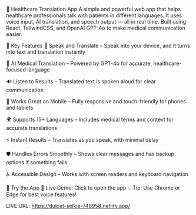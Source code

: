 🏥 Healthcare Translation App
A simple and powerful web app that helps healthcare professionals talk with patients in different languages. It uses voice input, AI translation, and speech output — all in real time. Built using React, TailwindCSS, and OpenAI GPT-4o to make medical communication easier.



🌟 Key Features
🎤 Speak and Translate – Speak into your device, and it turns into text and translation instantly

🤖 AI Medical Translation – Powered by GPT-4o for accurate, healthcare-focused language

🔊 Listen to Results – Translated text is spoken aloud for clear communication

📱 Works Great on Mobile – Fully responsive and touch-friendly for phones and tablets

🌍 Supports 15+ Languages – Includes medical terms and context for accurate translations

⚡ Instant Results – Translates as you speak, with minimal delay

🛡️ Handles Errors Smoothly – Shows clear messages and has backup options if something fails

♿ Accessible Design – Works with screen readers and keyboard navigation

🚀 Try the App
🔗 Live Demo: Click to open the app
💡 Tip: Use Chrome or Edge for best voice features!

LIVE URL: https://dulcet-selkie-748958.netlify.app/ 
